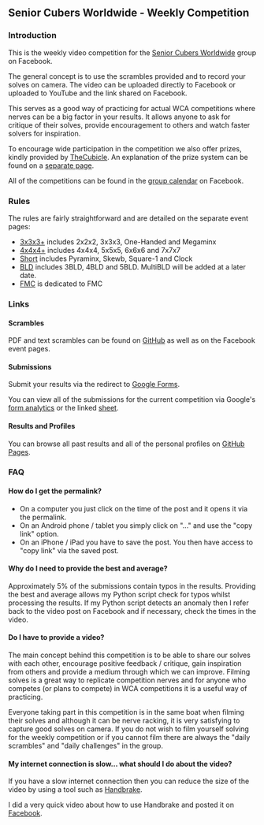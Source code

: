 ## Senior Cubers Worldwide - Weekly Competition

### Introduction

This is the weekly video competition for the [Senior Cubers Worldwide](https://www.facebook.com/groups/1604105099735401/?ref=bookmarks) group on Facebook.

The general concept is to use the scrambles provided and to record your solves on camera. The video can be uploaded directly to Facebook or uploaded to YouTube and the link shared on Facebook.

This serves as a good way of practicing for actual WCA competitions where nerves can be a big factor in your results. It allows anyone to ask for critique of their solves, provide encouragement to others and watch faster solvers for inspiration.

To encourage wide participation in the competition we also offer prizes, kindly provided by [TheCubicle](https://www.thecubicle.com/). An explanation of the prize system can be found on a [separate page](prizes/README.md).

All of the competitions can be found in the [group calendar](https://www.facebook.com/groups/1604105099735401/events/?source=4&action_history=null&filter=calendar) on Facebook.



### Rules

The rules are fairly straightforward and are detailed on the separate event pages:

- [3x3x3+](rules/3x3x3+.md) includes 2x2x2, 3x3x3, One-Handed and Megaminx
- [4x4x4+](rules/4x4x4+.md) includes 4x4x4, 5x5x5, 6x6x6 and 7x7x7
- [Short](rules/Short.md) includes Pyraminx, Skewb, Square-1 and Clock
- [BLD](rules/BLD.md) includes 3BLD, 4BLD and 5BLD. MultiBLD will be added at a later date.
- [FMC](rules/FMC.md) is dedicated to FMC



### Links

#### Scrambles

PDF and text scrambles can be found on [GitHub](https://github.com/Logiqx/scw-comp/tree/master/docs/scrambles) as well as on the Facebook event pages.

#### Submissions

Submit your results via the redirect to [Google Forms](submit.html).

You can view all of the submissions for the current competition via Google's [form analytics](analytics.html) or the linked [sheet](responses.html).

#### Results and Profiles

You can browse all past results and all of the personal profiles on [GitHub Pages](results/README.md).



### FAQ

#### How do I get the permalink?

- On a computer you just click on the time of the post and it opens it via the permalink.
- On an Android phone / tablet you simply click on "..." and use the "copy link" option.
- On an iPhone / iPad you have to save the post. You then have access to "copy link" via the saved post.

#### Why do I need to provide the best and average?

Approximately 5% of the submissions contain typos in the results. Providing the best and average allows my Python script check for typos whilst processing the results. If my Python script detects an anomaly then I refer back to the video post on Facebook and if necessary, check the times in the video.

#### Do I have to provide a video?

The main concept behind this competition is to be able to share our solves with each other, encourage positive feedback / critique, gain inspiration from others and provide a medium through which we can improve. Filming solves is a great way to replicate competition nerves and for anyone who competes (or plans to compete) in WCA competitions it is a useful way of practicing.

Everyone taking part in this competition is in the same boat when filming their solves and although it can be nerve racking, it is very satisfying to capture good solves on camera. If you do not wish to film yourself solving for the weekly competition or if you cannot film there are always the "daily scrambles" and "daily challenges" in the group.

#### My internet connection is slow... what should I do about the video?

If you have a slow internet connection then you can reduce the size of the video by using a tool such as [Handbrake](https://handbrake.fr/).

I did a very quick video about how to use Handbrake and posted it on [Facebook](https://www.facebook.com/groups/1604105099735401/permalink/2168677073278198/).



<!-- Global site tag (gtag.js) - Google Analytics -->

<script async src="https://www.googletagmanager.com/gtag/js?id=UA-86348435-3"></script>
<script>window.dataLayer = window.dataLayer || []; function gtag() {dataLayer.push(arguments);} gtag('js', new Date()); gtag('config', 'UA-86348435-3');</script>

